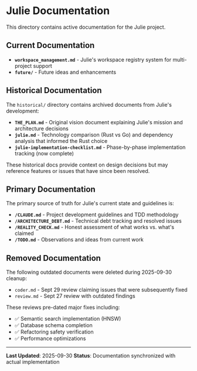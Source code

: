 # Julie Documentation

This directory contains active documentation for the Julie project.

## Current Documentation

- **`workspace_management.md`** - Julie's workspace registry system for multi-project support
- **`future/`** - Future ideas and enhancements

## Historical Documentation

The `historical/` directory contains archived documents from Julie's development:

- **`THE_PLAN.md`** - Original vision document explaining Julie's mission and architecture decisions
- **`julie.md`** - Technology comparison (Rust vs Go) and dependency analysis that informed the Rust choice
- **`julie-implementation-checklist.md`** - Phase-by-phase implementation tracking (now complete)

These historical docs provide context on design decisions but may reference features or issues that have since been resolved.

## Primary Documentation

The primary source of truth for Julie's current state and guidelines is:
- **`/CLAUDE.md`** - Project development guidelines and TDD methodology
- **`/ARCHITECTURE_DEBT.md`** - Technical debt tracking and resolved issues
- **`/REALITY_CHECK.md`** - Honest assessment of what works vs. what's claimed
- **`/TODO.md`** - Observations and ideas from current work

## Removed Documentation

The following outdated documents were deleted during 2025-09-30 cleanup:
- `coder.md` - Sept 29 review claiming issues that were subsequently fixed
- `review.md` - Sept 27 review with outdated findings

These reviews pre-dated major fixes including:
- ✅ Semantic search implementation (HNSW)
- ✅ Database schema completion
- ✅ Refactoring safety verification
- ✅ Performance optimizations

---

**Last Updated**: 2025-09-30
**Status**: Documentation synchronized with actual implementation